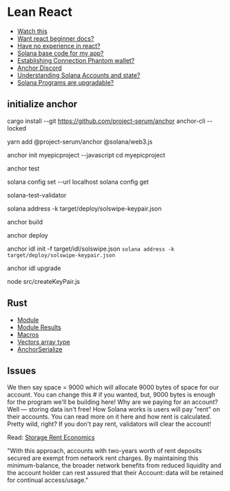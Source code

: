# Lean React

- [Watch this](https://giphy.com/clips/hamlet-jJjb9AUHOiP3nJJMdy?utm_source=buildspace.so&utm_medium=buildspace_project)
- [Want react beginner docs?](https://reactjs.org/docs/getting-started.html?utm_source=buildspace.so&utm_medium=buildspace_project)
- [Have no experience in react?](https://scrimba.com/learn/learnreact)
- [Solana base code for my app?](https://github.com/buildspace/gif-portal-starter?utm_source=buildspace.so&utm_medium=buildspace_project)
- [Establishing Connection Phantom wallet?](https://docs.phantom.app/solana/integrating-phantom/extension-and-in-app-browser-web-apps/establishing-a-connection#eagerly-connecting?utm_source=buildspace.so&utm_medium=buildspace_project)
- [Anchor Discord](https://discord.com/invite/8HwmBtt2ss?utm_source=buildspace.so&utm_medium=buildspace_project)
- [Understanding Solana Accounts and state?](https://docs.solana.com/developing/programming-model/accounts?utm_source=buildspace.so&utm_medium=buildspace_project)
- [Solana Programs are upgradable?](https://docs.solana.com/cli/deploy-a-program#redeploy-a-program?utm_source=buildspace.so&utm_medium=buildspace_project)

## initialize anchor

<!-- install anchor cli -->
cargo install --git <https://github.com/project-serum/anchor> anchor-cli --locked

<!-- install Anchor's npm module and Solana Web3 JS  -->
yarn add @project-serum/anchor @solana/web3.js

<!-- initialize anchor project -->
anchor init myepicproject --javascript
cd myepicproject

<!-- run anchor test NOTE: make sure solanatest validator is not running, or it will conflict -->
anchor test

 <!-- set local host -->
solana config set --url localhost
solana config get

<!-- run test validator -->
solana-test-validator

<!-- Update Anchor.toml and lib.rs w/ new program id. Make sure Anchor.toml is on devnet. -->
<!-- This will create a new build for us with a program id -->
solana address -k target/deploy/solswipe-keypair.json  

<!-- Build after updating program id -->
anchor build

<!-- deploy to devnet -->
anchor deploy

<!-- How do we give idl to our web app? This is telling anchor to upload our idl for our program address, nice!!-->
anchor idl init  -f target/idl/solswipe.json `solana address -k target/deploy/solswipe-keypair.json`

<!-- Every time we redeploy we need to tell solana how the program api looks like -->
anchor idl upgrade

<!-- create new key pair || this resets base account -->
node src/createKeyPair.js  

## Rust

- [Module](https://stevedonovan.github.io/rust-gentle-intro/4-modules.html?utm_source=buildspace.so&utm_medium=buildspace_project)
- [Module Results](https://doc.rust-lang.org/std/result/?utm_source=buildspace.so&utm_medium=buildspace_project)
- [Macros](https://web.mit.edu/rust-lang_v1.25/arch/amd64_ubuntu1404/share/doc/rust/html/book/first-edition/macros.html?utm_source=buildspace.so&utm_medium=buildspace_project)
- [Vectors array type](https://doc.rust-lang.org/std/vec/struct.Vec.html?utm_source=buildspace.so&utm_medium=buildspace_project)
- [AnchorSerialize](https://docs.rs/anchor-lang/0.4.0/anchor_lang/trait.AnchorSerialize.html?utm_source=buildspace.so&utm_medium=buildspace_project)

## Issues

We then say space = 9000 which will allocate 9000 bytes of space for our account. You can change this # if you wanted, but, 9000 bytes is enough for the program we'll be building here!
Why are we paying for an account? Well — storing data isn't free! How Solana works is users will pay "rent" on their accounts. You can read more on it here and how rent is calculated. Pretty wild, right? If you don't pay rent, validators will clear the account!

Read: [Storage Rent Economics](https://docs.solana.com/storage_rent_economics?utm_source=buildspace.so&utm_medium=buildspace_project)

"With this approach, accounts with two-years worth of rent deposits secured are exempt from network rent charges. By maintaining this minimum-balance, the broader network benefits from reduced liquidity and the account holder can rest assured that their Account::data will be retained for continual access/usage."
